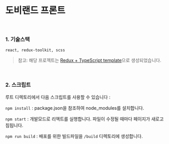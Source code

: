 # 도비랜드 프론트

<br>

### 1. 기술스택
```plaintext
react, redux-toolkit, scss
```
> 참고: 해당 프로젝트는 <a href="https://redux-toolkit.js.org/introduction/getting-started#using-create-react-app" target="_blank">Redux + TypeScript template</a>으로 생성되었습니다.

<br>

### 2. 스크립트

루트 디렉토리에서 다음 스크립트를 사용할 수 있습니다 :

`npm install` :  package.json을 참조하여 node_modules를 설치합니다.

`npm start` : 개발모드로 리액트를 실행합니다. 파일이 수정될 때마다 페이지가 새로고침됩니다.

`npm run build` : 배포를 위한 빌드파일을 `/build` 디렉토리에 생성합니다.

<br>